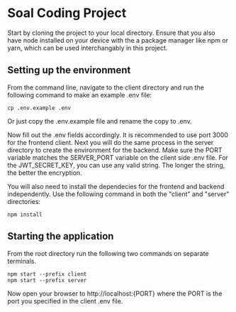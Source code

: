 # Soal Coding Project

Start by cloning the project to your local directory. Ensure that you also have node installed on your device with the a package manager like npm or yarn, which can be used interchangably in this project.

## Setting up the environment
From the command line, navigate to the client directory and run the following command to make an example .env file:

```
cp .env.example .env
```
Or just copy the .env.example file and rename the copy to .env.

Now fill out the .env fields accordingly. It is recommended to use port 3000 for the frontend client. Next you will do the same process in the server directory to create the environment for the backend. Make sure the PORT variable matches the SERVER_PORT variable on the client side .env file. For the JWT_SECRET_KEY, you can use any valid string. The longer the string, the better the encryption.

You will also need to install the dependecies for the frontend and backend independently. Use the following command in both the "client" and "server" directories:

```
npm install
```


## Starting the application

From the root directory run the following two commands on separate terminals.

```
npm start --prefix client
npm start --prefix server
```

Now open your browser to http://localhost:{PORT} where the PORT is the port you specified in the client .env file.